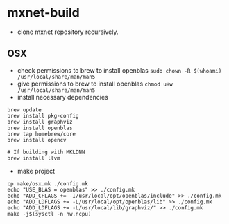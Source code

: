 # mxnet-build
* clone mxnet repository recursively.
## OSX
* check permissions to brew to install openblas `sudo chown -R $(whoami) /usr/local/share/man/man5`
* give permissions to brew to install openblas `chmod u+w /usr/local/share/man/man5`
* install necessary dependencies
```
brew update
brew install pkg-config
brew install graphviz
brew install openblas
brew tap homebrew/core
brew install opencv

# If building with MKLDNN
brew install llvm
```
* make project
```
cp make/osx.mk ./config.mk
echo "USE_BLAS = openblas" >> ./config.mk
echo "ADD_CFLAGS += -I/usr/local/opt/openblas/include" >> ./config.mk
echo "ADD_LDFLAGS += -L/usr/local/opt/openblas/lib" >> ./config.mk
echo "ADD_LDFLAGS += -L/usr/local/lib/graphviz/" >> ./config.mk
make -j$(sysctl -n hw.ncpu)
```

